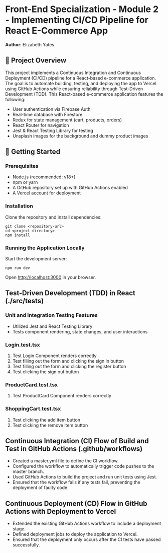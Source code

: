 # Front-End Specialization - Module 2 - Implementing CI/CD Pipeline for React E-Commerce App
**Author**: Elizabeth Yates

## 📌 Project Overview

This project implements a Continuous Integration and Continuous Deployment (CI/CD) pipeline for a React-based e-commerce application. The goal is to automate building, testing, and deploying the app to Vercel using GitHub Actions while ensuring reliability through Test-Driven Development (TDD). This React-based e-commerce application features the following:

- User authentication via Firebase Auth
- Real-time database with Firestore
- Redux for state management (cart, products, orders)
- React Router for navigation
- Jest & React Testing Library for testing
- Unsplash images for the background and dummy product images

## 🚀 Getting Started

### Prerequisites

- Node.js (recommended: v18+)
- npm or yarn
- A GitHub repository set up with GitHub Actions enabled
- A Vercel account for deployment

### Installation

Clone the repository and install dependencies:

    git clone <repository-url>
    cd <project-directory>
    npm install

### Running the Application Locally

Start the development server:

    npm run dev

Open [http://localhost:3000](http://localhost:5173/) in your browser.

## Test-Driven Development (TDD) in React (./src/__tests__)

### Unit and Integration Testing Features
- Utilized Jest and React Testing Library
- Tests component rendering, state changes, and user interactions

### Login.test.tsx
1. Test Login Component renders correctly
2. Test filling out the form and clicking the sign in button
3. Test filling out the form and clicking the register button
4. Test clicking the sign out button

### ProductCard.test.tsx
1. Test ProductCard Component renders correctly

### ShoppingCart.test.tsx
1. Test clicking the add item button
2. Test clicking the remove item button

## Continuous Integration (CI) Flow of Build and Test in GitHub Actions (.github/workflows)

- Created a master.yml file to define the CI workflow.
- Configured the workflow to automatically trigger code pushes to the master branch.
- Used GitHub Actions to build the project and run unit tests using Jest.
- Ensured that the workflow fails if any tests fail, preventing the deployment of faulty code.

## Continuous Deployment (CD) Flow in GitHub Actions with Deployment to Vercel

- Extended the existing GitHub Actions workflow to include a deployment stage.
- Defined deployment jobs to deploy the application to Vercel.
- Ensured that the deployment only occurs after the CI tests have passed successfully.

